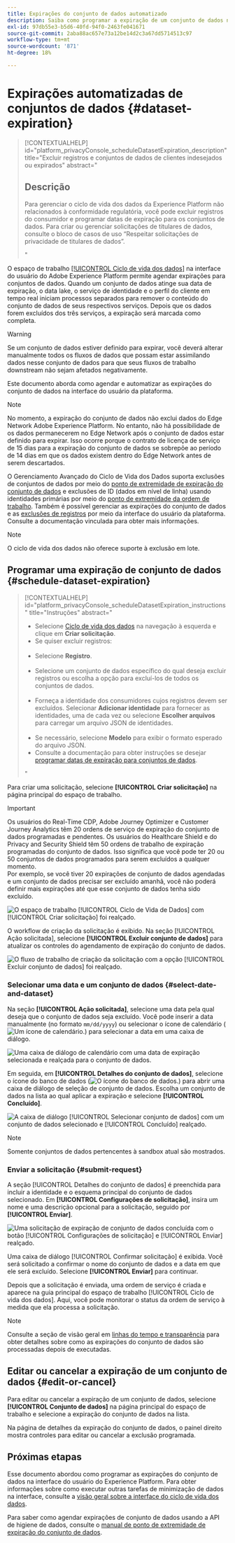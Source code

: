 ```yaml
---
title: Expirações do conjunto de dados automatizado
description: Saiba como programar a expiração de um conjunto de dados na interface do usuário do Adobe Experience Platform.
exl-id: 97db55e3-b5d6-40fd-94f0-2463fe041671
source-git-commit: 2aba88ac657e73a12be14d2c3a67dd5714513c97
workflow-type: tm+mt
source-wordcount: '871'
ht-degree: 18%

---
```


# Expirações automatizadas de conjuntos de dados {#dataset-expiration}

>[!CONTEXTUALHELP]
>id="platform_privacyConsole_scheduleDatasetExpiration_description"
>title="Excluir registros e conjuntos de dados de clientes indesejados ou expirados"
>abstract="<h2>Descrição</h2><p>Para gerenciar o ciclo de vida dos dados da Experience Platform não relacionados à conformidade regulatória, você pode excluir registros do consumidor e programar datas de expiração para os conjuntos de dados. Para criar ou gerenciar solicitações de titulares de dados, consulte o bloco de casos de uso “Respeitar solicitações de privacidade de titulares de dados”.</p>"

O espaço de trabalho [[!UICONTROL Ciclo de vida dos dados]](./overview.md) na interface do usuário do Adobe Experience Platform permite agendar expirações para conjuntos de dados. Quando um conjunto de dados atinge sua data de expiração, o data lake, o serviço de identidade e o perfil do cliente em tempo real iniciam processos separados para remover o conteúdo do conjunto de dados de seus respectivos serviços. Depois que os dados forem excluídos dos três serviços, a expiração será marcada como completa.

>[!WARNING]
>
>Se um conjunto de dados estiver definido para expirar, você deverá alterar manualmente todos os fluxos de dados que possam estar assimilando dados nesse conjunto de dados para que seus fluxos de trabalho downstream não sejam afetados negativamente.

Este documento aborda como agendar e automatizar as expirações do conjunto de dados na interface do usuário da plataforma.

>[!NOTE]
>
>No momento, a expiração do conjunto de dados não exclui dados do Edge Network Adobe Experience Platform. No entanto, não há possibilidade de os dados permanecerem no Edge Network após o conjunto de dados estar definido para expirar. Isso ocorre porque o contrato de licença de serviço de 15 dias para a expiração do conjunto de dados se sobrepõe ao período de 14 dias em que os dados existem dentro do Edge Network antes de serem descartados.

O Gerenciamento Avançado do Ciclo de Vida dos Dados suporta exclusões de conjuntos de dados por meio do [ponto de extremidade de expiração do conjunto de dados](../api/dataset-expiration.md) e exclusões de ID (dados em nível de linha) usando identidades primárias por meio do [ponto de extremidade da ordem de trabalho](../api/workorder.md). Também é possível gerenciar as expirações do conjunto de dados e as [exclusões de registros](./record-delete.md) por meio da interface do usuário da plataforma. Consulte a documentação vinculada para obter mais informações.

>[!NOTE]
>
>O ciclo de vida dos dados não oferece suporte à exclusão em lote.

## Programar uma expiração de conjunto de dados {#schedule-dataset-expiration}

>[!CONTEXTUALHELP]
>id="platform_privacyConsole_scheduleDatasetExpiration_instructions"
>title="Instruções"
>abstract="<ul><li>Selecione <a href="https://experienceleague.adobe.com/docs/experience-platform/hygiene/ui/overview.html?lang=pt-BR">Ciclo de vida dos dados</a> na navegação à esquerda e clique em <b>Criar solicitação</b>.</li><li>Se quiser excluir registros:</li>   <li>Selecione <b>Registro</b>.</li>   <li>Selecione um conjunto de dados específico do qual deseja excluir registros ou escolha a opção para excluí-los de todos os conjuntos de dados.</li>   <li>Forneça a identidade dos consumidores cujos registros devem ser excluídos. Selecionar <b>Adicionar identidade</b> para fornecer as identidades, uma de cada vez ou selecione <b>Escolher arquivos</b> para carregar um arquivo JSON de identidades.</li>   <li>Se necessário, selecione <b>Modelo</b> para exibir o formato esperado do arquivo JSON.</li><li>Consulte a documentação para obter instruções se desejar <a href="https://experienceleague.adobe.com/docs/experience-platform/hygiene/ui/dataset-expiration.html?lang=pt-BR#schedule-dataset-expiration">programar datas de expiração para conjuntos de dados</a>.</li></ul>"

Para criar uma solicitação, selecione **[!UICONTROL Criar solicitação]** na página principal do espaço de trabalho.

>[!IMPORTANT]
>
>Os usuários do Real-Time CDP, Adobe Journey Optimizer e Customer Journey Analytics têm 20 ordens de serviço de expiração do conjunto de dados programadas e pendentes. Os usuários do Healthcare Shield e do Privacy and Security Shield têm 50 ordens de trabalho de expiração programadas do conjunto de dados. Isso significa que você pode ter 20 ou 50 conjuntos de dados programados para serem excluídos a qualquer momento.<br>Por exemplo, se você tiver 20 expirações de conjunto de dados agendadas e um conjunto de dados precisar ser excluído amanhã, você não poderá definir mais expirações até que esse conjunto de dados tenha sido excluído.

![O espaço de trabalho [!UICONTROL Ciclo de Vida de Dados] com [!UICONTROL Criar solicitação] foi realçado.](../images/ui/ttl/create-request-button.png)

O workflow de criação da solicitação é exibido. Na seção [!UICONTROL Ação solicitada], selecione **[!UICONTROL Excluir conjunto de dados]** para atualizar os controles do agendamento de expiração do conjunto de dados.

![O fluxo de trabalho de criação da solicitação com a opção [!UICONTROL Excluir conjunto de dados] foi realçado.](../images/ui/ttl/dataset-selected.png)

### Selecionar uma data e um conjunto de dados {#select-date-and-dataset}

Na seção **[!UICONTROL Ação solicitada]**, selecione uma data pela qual deseja que o conjunto de dados seja excluído. Você pode inserir a data manualmente (no formato `mm/dd/yyyy`) ou selecionar o ícone de calendário (![Um ícone de calendário.](../images/ui/ttl/calendar-icon.png)) para selecionar a data em uma caixa de diálogo.

![Uma caixa de diálogo de calendário com uma data de expiração selecionada e realçada para o conjunto de dados.](../images/ui/ttl/select-date.png)

Em seguida, em **[!UICONTROL Detalhes do conjunto de dados]**, selecione o ícone do banco de dados (![O ícone do banco de dados.](../images/ui/ttl/database-icon.png)) para abrir uma caixa de diálogo de seleção de conjunto de dados. Escolha um conjunto de dados na lista ao qual aplicar a expiração e selecione **[!UICONTROL Concluído]**.

![A caixa de diálogo [!UICONTROL Selecionar conjunto de dados] com um conjunto de dados selecionado e [!UICONTROL Concluído] realçado.](../images/ui/ttl/select-dataset.png)

>[!NOTE]
>
>Somente conjuntos de dados pertencentes à sandbox atual são mostrados.

### Enviar a solicitação {#submit-request}

A seção [!UICONTROL Detalhes do conjunto de dados] é preenchida para incluir a identidade e o esquema principal do conjunto de dados selecionado. Em **[!UICONTROL Configurações de solicitação]**, insira um nome e uma descrição opcional para a solicitação, seguido por **[!UICONTROL Enviar]**.

![Uma solicitação de expiração de conjunto de dados concluída com o botão [!UICONTROL Configurações de solicitação] e [!UICONTROL Enviar] realçado.](../images/ui/ttl/submit.png)

Uma caixa de diálogo [!UICONTROL Confirmar solicitação] é exibida. Você será solicitado a confirmar o nome do conjunto de dados e a data em que ele será excluído. Selecione **[!UICONTROL Enviar]** para continuar.

Depois que a solicitação é enviada, uma ordem de serviço é criada e aparece na guia principal do espaço de trabalho [!UICONTROL Ciclo de vida dos dados]. Aqui, você pode monitorar o status da ordem de serviço à medida que ela processa a solicitação.

>[!NOTE]
>
>Consulte a seção de visão geral em [linhas do tempo e transparência](../home.md#dataset-expiration-transparency) para obter detalhes sobre como as expirações do conjunto de dados são processadas depois de executadas.

## Editar ou cancelar a expiração de um conjunto de dados {#edit-or-cancel}

Para editar ou cancelar a expiração de um conjunto de dados, selecione **[!UICONTROL Conjunto de dados]** na página principal do espaço de trabalho e selecione a expiração do conjunto de dados na lista.

Na página de detalhes da expiração do conjunto de dados, o painel direito mostra controles para editar ou cancelar a exclusão programada.

## Próximas etapas

Esse documento abordou como programar as expirações do conjunto de dados na interface do usuário do Experience Platform. Para obter informações sobre como executar outras tarefas de minimização de dados na interface, consulte a [visão geral sobre a interface do ciclo de vida dos dados](./overview.md).

Para saber como agendar expirações de conjunto de dados usando a API de higiene de dados, consulte o [manual de ponto de extremidade de expiração do conjunto de dados](../api/dataset-expiration.md).
